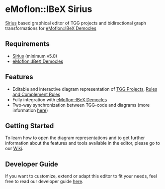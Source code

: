 # eMoflon::IBeX Sirius

[Sirius](https://www.eclipse.org/sirius/) based graphical editor of TGG projects and bidirectional graph transformations for [eMoflon::IBeX Democles](https://github.com/eMoflon/emoflon-ibex-democles)

## Requirements
* [Sirius](http://www.eclipse.org/sirius/download.html) (minimum v5.0)
* [eMoflon::IBeX Democles](https://github.com/eMoflon/emoflon-ibex-democles)

## Features
* Editable and interactive diagram representation of [TGG Projects](https://github.com/eMoflon/emoflon-ibex-sirius/wiki/Representation-and-Edition-of-TGG-Projects), [Rules and Complement Rules](https://github.com/eMoflon/emoflon-ibex-sirius/wiki/Representation-and-Edition-of-Rules-and-Complement-Rules)
* Fully integration with [eMoflon::IBeX Democles](https://github.com/eMoflon/emoflon-ibex-democles)
* Two-way synchronization between TGG-code and diagrams (more information [here](https://github.com/eMoflon/emoflon-ibex-sirius/wiki/Two-way-synchronization-between-TGG-code-and-diagrams))

## Getting Started
To learn how to open the diagram representations and to get further information about the features and tools available in the editor, please go to our [Wiki](https://github.com/eMoflon/emoflon-ibex-sirius/wiki).

## Developer Guide
If you want to customize, extend or adapt this editor to fit your needs, feel free to read our developer guide [here](https://github.com/eMoflon/emoflon-ibex-sirius/blob/master/docs/developerGuide.md).
